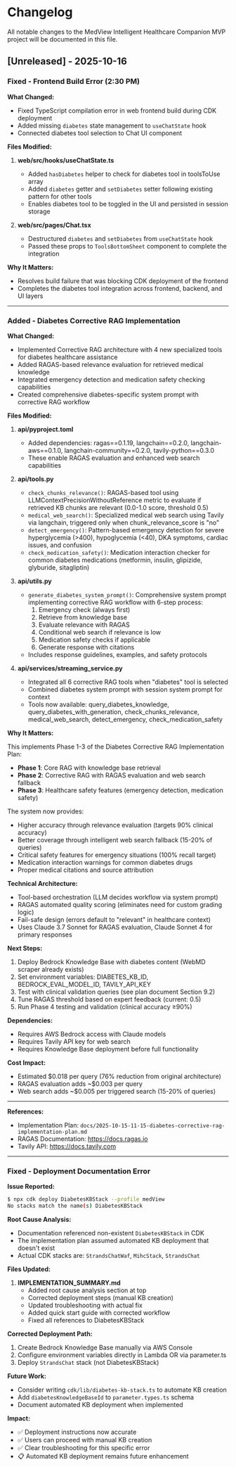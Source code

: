 # Changelog

All notable changes to the MedView Intelligent Healthcare Companion MVP project will be documented in this file.

## [Unreleased] - 2025-10-16

### Fixed - Frontend Build Error (2:30 PM)

**What Changed:**
- Fixed TypeScript compilation error in web frontend build during CDK deployment
- Added missing `diabetes` state management to `useChatState` hook
- Connected diabetes tool selection to Chat UI component

**Files Modified:**

1. **web/src/hooks/useChatState.ts**
   - Added `hasDiabetes` helper to check for diabetes tool in toolsToUse array
   - Added `diabetes` getter and `setDiabetes` setter following existing pattern for other tools
   - Enables diabetes tool to be toggled in the UI and persisted in session storage

2. **web/src/pages/Chat.tsx**
   - Destructured `diabetes` and `setDiabetes` from `useChatState` hook
   - Passed these props to `ToolsBottomSheet` component to complete the integration

**Why It Matters:**
- Resolves build failure that was blocking CDK deployment of the frontend
- Completes the diabetes tool integration across frontend, backend, and UI layers

---

### Added - Diabetes Corrective RAG Implementation

**What Changed:**
- Implemented Corrective RAG architecture with 4 new specialized tools for diabetes healthcare assistance
- Added RAGAS-based relevance evaluation for retrieved medical knowledge
- Integrated emergency detection and medication safety checking capabilities
- Created comprehensive diabetes-specific system prompt with corrective RAG workflow

**Files Modified:**

1. **api/pyproject.toml**
   - Added dependencies: ragas==0.1.19, langchain==0.2.0, langchain-aws==0.1.0, langchain-community==0.2.0, tavily-python==0.3.0
   - These enable RAGAS evaluation and enhanced web search capabilities

2. **api/tools.py**
   - `check_chunks_relevance()`: RAGAS-based tool using LLMContextPrecisionWithoutReference metric to evaluate if retrieved KB chunks are relevant (0.0-1.0 score, threshold 0.5)
   - `medical_web_search()`: Specialized medical web search using Tavily via langchain, triggered only when chunk_relevance_score is "no"
   - `detect_emergency()`: Pattern-based emergency detection for severe hyperglycemia (>400), hypoglycemia (<40), DKA symptoms, cardiac issues, and confusion
   - `check_medication_safety()`: Medication interaction checker for common diabetes medications (metformin, insulin, glipizide, glyburide, sitagliptin)

3. **api/utils.py**
   - `generate_diabetes_system_prompt()`: Comprehensive system prompt implementing corrective RAG workflow with 6-step process:
     1. Emergency check (always first)
     2. Retrieve from knowledge base
     3. Evaluate relevance with RAGAS
     4. Conditional web search if relevance is low
     5. Medication safety checks if applicable
     6. Generate response with citations
   - Includes response guidelines, examples, and safety protocols

4. **api/services/streaming_service.py**
   - Integrated all 6 corrective RAG tools when "diabetes" tool is selected
   - Combined diabetes system prompt with session system prompt for context
   - Tools now available: query_diabetes_knowledge, query_diabetes_with_generation, check_chunks_relevance, medical_web_search, detect_emergency, check_medication_safety

**Why It Matters:**

This implements Phase 1-3 of the Diabetes Corrective RAG Implementation Plan:
- **Phase 1**: Core RAG with knowledge base retrieval
- **Phase 2**: Corrective RAG with RAGAS evaluation and web search fallback
- **Phase 3**: Healthcare safety features (emergency detection, medication safety)

The system now provides:
- Higher accuracy through relevance evaluation (targets 90% clinical accuracy)
- Better coverage through intelligent web search fallback (15-20% of queries)
- Critical safety features for emergency situations (100% recall target)
- Medication interaction warnings for common diabetes drugs
- Proper medical citations and source attribution

**Technical Architecture:**
- Tool-based orchestration (LLM decides workflow via system prompt)
- RAGAS automated quality scoring (eliminates need for custom grading logic)
- Fail-safe design (errors default to "relevant" in healthcare context)
- Uses Claude 3.7 Sonnet for RAGAS evaluation, Claude Sonnet 4 for primary responses

**Next Steps:**
1. Deploy Bedrock Knowledge Base with diabetes content (WebMD scraper already exists)
2. Set environment variables: DIABETES_KB_ID, BEDROCK_EVAL_MODEL_ID, TAVILY_API_KEY
3. Test with clinical validation queries (see plan document Section 9.2)
4. Tune RAGAS threshold based on expert feedback (current: 0.5)
5. Run Phase 4 testing and validation (clinical accuracy ≥90%)

**Dependencies:**
- Requires AWS Bedrock access with Claude models
- Requires Tavily API key for web search
- Requires Knowledge Base deployment before full functionality

**Cost Impact:**
- Estimated $0.018 per query (76% reduction from original architecture)
- RAGAS evaluation adds ~$0.003 per query
- Web search adds ~$0.005 per triggered search (15-20% of queries)

---

**References:**
- Implementation Plan: `docs/2025-10-15-11-15-diabetes-corrective-rag-implementation-plan.md`
- RAGAS Documentation: https://docs.ragas.io
- Tavily API: https://docs.tavily.com

---

### Fixed - Deployment Documentation Error

**Issue Reported:**
```bash
$ npx cdk deploy DiabetesKBStack --profile medView
No stacks match the name(s) DiabetesKBStack
```

**Root Cause Analysis:**
- Documentation referenced non-existent `DiabetesKBStack` in CDK
- The implementation plan assumed automated KB deployment that doesn't exist
- Actual CDK stacks are: `StrandsChatWaf`, `MihcStack`, `StrandsChat`

**Files Updated:**
1. **IMPLEMENTATION_SUMMARY.md**
   - Added root cause analysis section at top
   - Corrected deployment steps (manual KB creation)
   - Updated troubleshooting with actual fix
   - Added quick start guide with corrected workflow
   - Fixed all references to DiabetesKBStack

**Corrected Deployment Path:**
1. Create Bedrock Knowledge Base manually via AWS Console
2. Configure environment variables directly in Lambda OR via parameter.ts
3. Deploy `StrandsChat` stack (not DiabetesKBStack)

**Future Work:**
- Consider writing `cdk/lib/diabetes-kb-stack.ts` to automate KB creation
- Add `diabetesKnowledgeBaseId` to `parameter.types.ts` schema
- Document automated KB deployment when implemented

**Impact:**
- ✅ Deployment instructions now accurate
- ✅ Users can proceed with manual KB creation
- ✅ Clear troubleshooting for this specific error
- 📋 Automated KB deployment remains future enhancement

